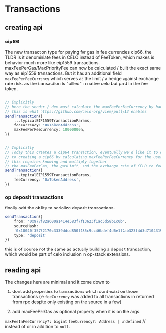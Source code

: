 

# Transactions 

## creating api

### cip66

The new transaction type for paying for gas in fee currencies cip66. 
the TLDR is it denominiate fees in CELO instead of FeeToken, which makes is behavior 
much more like eip1559 transactions. maxFeePerGas/MaxPriorityFee can now be calculated / built the exact same way as eip1559 transactions. But it has an additional field `maxFeePerFeeCurrency` which serves as the limit / a hedge against exchange rate risk. as the transaction is "billed" in native celo but paid in the fee token. 


```typescript

// Explicitly 
// here the sender / dev must calculate the maxFeePerFeeCurrency by hand  
// this is what https://github.com/celo-org/viem/pull/13 enables 
sendTransaction({
    ...typicalEIP1559TransactionParams,
    feeCurrency: '0xTokenAddress',
    maxFeePerFeeCurrency: 10000000n,
})


// Implicitly
// Today this creates a cip64 transaction, eventually we'd like it to default
// to creating a cip66 by calculating maxFeePerFeeCurrency for the user
// this requires knowing and multiply together 
// the maxFeePerGas, the gasLimit, and the exchange rate of CELO to feeToken. 
sendTransaction({
    ...typicalEIP1559TransactionParams,
    feeCurrency: '0xTokenAddress',
})
```

### op deposit transactions

finally add the ability to serialize deposit transactions.

```typescript
sendTransaction({
    from: '0x977f82a600a1414e583f7f13623f1ac5d58b1c0b',
    sourceHash:
    '0x18040f35752170c3339ddcd850f185c9cc46bdef4d6e1f2ab323f4d3d7104319',
    type: 'deposit'
})

```

this is of course not the same as actually building a deposit transaction, which would be part of celo inclusion in op-stack extensions. 


## reading api

The changes here are minimal and it come down to 

1. dont add properties to transactions which dont exist on those transactions (ie `feeCurrency` was added to all transactions in returned from rpc despite only existing on the source in a few)

2. add maxFeePerGas as optional property when it is on the args.


`maxFeeInFeeCurrency?: bigint`
`feeCurrency?: Address | undefined` // instead of or in addition to `null`.


